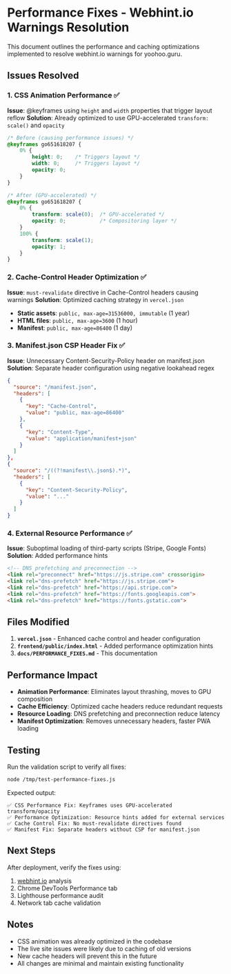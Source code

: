 # Performance Fixes - Webhint.io Warnings Resolution

This document outlines the performance and caching optimizations implemented to resolve webhint.io warnings for yoohoo.guru.

## Issues Resolved

### 1. CSS Animation Performance ✅
**Issue**: @keyframes using `height` and `width` properties that trigger layout reflow
**Solution**: Already optimized to use GPU-accelerated `transform: scale()` and `opacity`

```css
/* Before (causing performance issues) */
@keyframes go651618207 {
    0% {
        height: 0;    /* Triggers layout */
        width: 0;     /* Triggers layout */
        opacity: 0;
    }
}

/* After (GPU-accelerated) */
@keyframes go651618207 {
    0% {
        transform: scale(0);  /* GPU-accelerated */
        opacity: 0;           /* Compositoring layer */
    }
    100% {
        transform: scale(1);
        opacity: 1;
    }
}
```

### 2. Cache-Control Header Optimization ✅
**Issue**: `must-revalidate` directive in Cache-Control headers causing warnings
**Solution**: Optimized caching strategy in `vercel.json`

- **Static assets**: `public, max-age=31536000, immutable` (1 year)
- **HTML files**: `public, max-age=3600` (1 hour)
- **Manifest**: `public, max-age=86400` (1 day)

### 3. Manifest.json CSP Header Fix ✅
**Issue**: Unnecessary Content-Security-Policy header on manifest.json
**Solution**: Separate header configuration using negative lookahead regex

```json
{
  "source": "/manifest.json",
  "headers": [
    {
      "key": "Cache-Control",
      "value": "public, max-age=86400"
    },
    {
      "key": "Content-Type",
      "value": "application/manifest+json"
    }
  ]
},
{
  "source": "/((?!manifest\\.json$).*)",
  "headers": [
    {
      "key": "Content-Security-Policy",
      "value": "..."
    }
  ]
}
```

### 4. External Resource Performance ✅
**Issue**: Suboptimal loading of third-party scripts (Stripe, Google Fonts)
**Solution**: Added performance hints

```html
<!-- DNS prefetching and preconnection -->
<link rel="preconnect" href="https://js.stripe.com" crossorigin>
<link rel="dns-prefetch" href="https://js.stripe.com">
<link rel="dns-prefetch" href="https://api.stripe.com">
<link rel="dns-prefetch" href="https://fonts.googleapis.com">
<link rel="dns-prefetch" href="https://fonts.gstatic.com">
```

## Files Modified

1. **`vercel.json`** - Enhanced cache control and header configuration
2. **`frontend/public/index.html`** - Added performance optimization hints
3. **`docs/PERFORMANCE_FIXES.md`** - This documentation

## Performance Impact

- **Animation Performance**: Eliminates layout thrashing, moves to GPU composition
- **Cache Efficiency**: Optimized cache headers reduce redundant requests
- **Resource Loading**: DNS prefetching and preconnection reduce latency
- **Manifest Optimization**: Removes unnecessary headers, faster PWA loading

## Testing

Run the validation script to verify all fixes:

```bash
node /tmp/test-performance-fixes.js
```

Expected output:
```
✅ CSS Performance Fix: Keyframes uses GPU-accelerated transform/opacity
✅ Performance Optimization: Resource hints added for external services
✅ Cache Control Fix: No must-revalidate directives found
✅ Manifest Fix: Separate headers without CSP for manifest.json
```

## Next Steps

After deployment, verify the fixes using:
1. [webhint.io](https://webhint.io/) analysis
2. Chrome DevTools Performance tab
3. Lighthouse performance audit
4. Network tab cache validation

## Notes

- CSS animation was already optimized in the codebase
- The live site issues were likely due to caching of old versions
- New cache headers will prevent this in the future
- All changes are minimal and maintain existing functionality